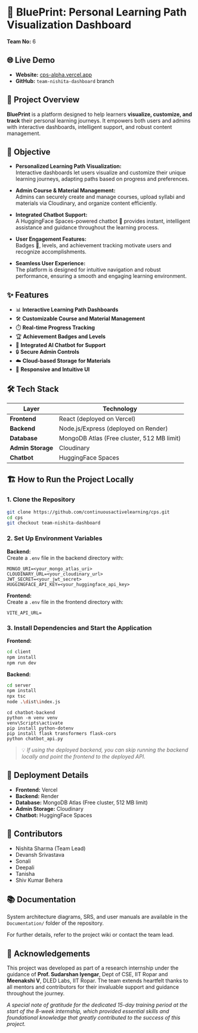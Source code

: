 # 🧭 BluePrint: Personal Learning Path Visualization Dashboard

**Team No:** 6

## 🌐 Live Demo

- **Website:** [cps-alpha.vercel.app](https://cps-alpha.vercel.app/)
- **GitHub:** `team-nishita-dashboard` branch

## 🎯 Project Overview

**BluePrint** is a platform designed to help learners **visualize, customize, and track** their personal learning journeys. It empowers both users and admins with interactive dashboards, intelligent support, and robust content management.

## 📝 Objective

- **Personalized Learning Path Visualization:**  
  Interactive dashboards let users visualize and customize their unique learning journeys, adapting paths based on progress and preferences.

- **Admin Course & Material Management:**  
  Admins can securely create and manage courses, upload syllabi and materials via Cloudinary, and organize content efficiently.

- **Integrated Chatbot Support:**  
  A HuggingFace Spaces-powered chatbot 🤖 provides instant, intelligent assistance and guidance throughout the learning process.

- **User Engagement Features:**  
  Badges 🏅, levels, and achievement tracking motivate users and recognize accomplishments.

- **Seamless User Experience:**  
  The platform is designed for intuitive navigation and robust performance, ensuring a smooth and engaging learning environment.

## ✨ Features

- 📊 **Interactive Learning Path Dashboards**
- 🛠️ **Customizable Course and Material Management**
- ⏱️ **Real-time Progress Tracking**
- 🏆 **Achievement Badges and Levels**
- 🤖 **Integrated AI Chatbot for Support**
- 🔒 **Secure Admin Controls**
- ☁️ **Cloud-based Storage for Materials**
- 📱 **Responsive and Intuitive UI**

## 🛠️ Tech Stack

| Layer             | Technology                                 |
|-------------------|--------------------------------------------|
| **Frontend**      | React (deployed on Vercel)                 |
| **Backend**       | Node.js/Express (deployed on Render)       |
| **Database**      | MongoDB Atlas (Free cluster, 512 MB limit) |
| **Admin Storage** | Cloudinary                                 |
| **Chatbot**       | HuggingFace Spaces                         |

## 🏗️ How to Run the Project Locally

### 1. Clone the Repository

```bash
git clone https://github.com/continuousactivelearning/cps.git
cd cps
git checkout team-nishita-dashboard
```

### 2. Set Up Environment Variables

**Backend:**  
Create a `.env` file in the backend directory with:

```text
MONGO_URI=<your_mongo_atlas_uri>
CLOUDINARY_URL=<your_cloudinary_url>
JWT_SECRET=<your_jwt_secret>
HUGGINGFACE_API_KEY=<your_huggingface_api_key>

```

**Frontend:**  
Create a `.env` file in the frontend directory with:

```text
VITE_API_URL=
```

### 3. Install Dependencies and Start the Application

**Frontend:**

```bash
cd client
npm install
npm run dev
```

**Backend:**

```bash
cd server
npm install
npx tsc
node .\dist\index.js
```

```
cd chatbot-backend
python -m venv venv
venv\Scripts\activate
pip install python-dotenv
pip install flask transformers flask-cors
python chatbot_api.py

```

> 💡 *If using the deployed backend, you can skip running the backend locally and point the frontend to the deployed API.*

## 🚀 Deployment Details

- **Frontend:** Vercel
- **Backend:** Render
- **Database:** MongoDB Atlas (Free cluster, 512 MB limit)
- **Admin Storage:** Cloudinary
- **Chatbot:** HuggingFace Spaces

## 👥 Contributors

- Nishita Sharma (Team Lead)
- Devansh Srivastava
- Sonali
- Deepali
- Tanisha
- Shiv Kumar Behera

## 📚 Documentation

System architecture diagrams, SRS, and user manuals are available in the `Documentation/` folder of the repository.

For further details, refer to the project wiki or contact the team lead.

## 🙏 Acknowledgements

This project was developed as part of a research internship under the guidance of **Prof. Sudarshan Iyengar**, Dept of CSE, IIT Ropar and **Meenakshi V**, DLED Labs, IIT Ropar. The team extends heartfelt thanks to all mentors and contributors for their invaluable support and guidance throughout the journey.

*A special note of gratitude for the dedicated 15-day training period at the start of the 8-week internship, which provided essential skills and foundational knowledge that greatly contributed to the success of this project.*
